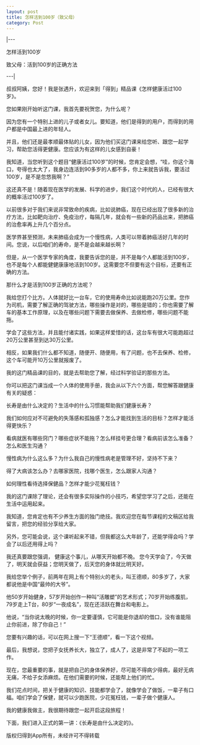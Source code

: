 ```yaml
---
layout: post
title: 怎样活到100岁（致父母）
category: Post
---
```

|---

怎样活到100岁

致父母：活到100岁的正确方法

---|


叔叔阿姨，您好！我是张遇升，欢迎来到「得到」精品课《怎样健康活过100岁》。

您如果刚开始听这门课，我首先要祝贺您，为什么呢？

因为您有一个特别上进的儿子或者女儿。要知道，他们是得到的用户，而得到的用户都是中国最上进的年轻人。

并且，他们还是最孝顺最体贴的儿女，因为他们买这门课来给您听、跟您一起学习，帮助您活得更健康。您应该为有这样的儿女感到自豪！

我知道，当您听到这个题目“健康活过100岁”的时候，您肯定会想，“哇，你这个海口，夸得也太大了，我身边连活到90多岁的人都不多，你上来就告诉我，要活过100岁，是不是忽悠我啊？”

这还真不是！随着现在医学的发展、科学的进步，我们这个时代的人，已经有很大的概率活过100岁了。

以前很多对于我们来说非常致命的疾病，比如说肺癌，现在已经出现了很多新的治疗方法，比如靶向治疗、免疫治疗，每隔几年，就会有一些新的药品出来，把肺癌的治愈率再上升几个百分点。

医学界甚至预测，未来肺癌会成为一个慢性病，人类可以带着肺癌活好几年的时间。您说，以后咱们的寿命，是不是会越来越长啊？

但是，从一个医学专家的角度，我要告诉您的是，并不是每个人都能活到100岁，也不是每个人都能健健康康地活到100岁。这需要您不但要有这个目标，还要有正确的方法。

那什么才是活到100岁正确的方法呢？

我给您打个比方。人体就好比一台车，它的使用寿命比如说能跑20万公里。您作为司机，需要了解正确的驾驶方法，哪些操作是对的，哪些是错的；你也需要了解车的基本工作原理，以及在哪些问题下需要去做保养、去做检修，哪些问题不能拖。

学会了这些方法，并且能付诸实践，如果这样爱惜的话，这台车有很大可能跑超过20万公里甚至到达30万公里。

相反，如果我们什么都不知道，随便开、随便用，有了问题，也不去保养、检修，这个车可能开10万公里就报废了。

我的这门精品课的目的，就是去帮助您了解，经过科学验证的那些方法。

你可以把这门课当成一个人体的使用手册，我会从以下六个方面，帮您解答跟健康有关的疑惑：

长寿是由什么决定的？生活中的什么习惯能帮助我们健康长寿？

我们如何应对不可避免的失落感和孤独感？怎么才能找到生活的目标？怎样才能活得更快乐？

看病就医有哪些窍门？哪些症状不能拖？怎么样挂号更合理？看病前该怎么准备？怎么和医生沟通？

慢性病为什么这么多？为什么我自己的慢性病老是管理不好，坚持不下来？

得了大病该怎么办？去哪家医院，找哪个医生，怎么跟家人沟通？

如何理性看待选择保健品？怎样才能少花冤枉钱？

我的这门课除了理论，还会有很多实际操作的小技巧，希望您学习了之后，还能在生活中运用起来。

我知道，您肯定也有不少养生方面的独门绝技。我欢迎您在每节课程的文稿区给我留言，把您的经验分享给大家。

另外，您可能会说，这个课听起来不错，但我都这么大年龄了，还能学得会吗？学会了以后还用得上吗？

我还真要跟您强调， 健康这个事儿，从哪天开始都不晚。 您今天学会了，今天做了，明天就会获益；您明天做了，后天您的身体就比明天好。

我给您举个例子，前两年在网上有个特别火的老头，叫王德顺，80多岁了，大家都说他是中国“最帅的大爷”。

他50岁开始健身，57岁开始创作一种叫“活雕塑”的艺术形式；70岁开始练腹肌，79岁走上T台，80岁“一夜成名”，现在还活跃在舞台和电影上。

他说，“当你说太晚的时候，你一定要谨慎，它可能是你退却的借口，没有谁能阻止你前进，除了你自己！”

您要有兴趣的话，可以在网上搜一下“王德顺”，看一下这个视频。

最后，我想说，您把子女抚养长大，独立了，成人了，这是非常了不起的一项工作。

现在，您最重要的事，就是把自己的身体保养好，尽可能不得病少得病，最好无病无痛，不给子女添麻烦。在他们需要的时候，还能帮上他们的忙。

我们花点时间，把关于健康的知识、技能都学会了，就像学会了做饭，一辈子有口福。咱们学会了保健，就可以少跑医院，少花冤枉钱，一辈子做个健康人。

我的健康我做主，我很期待跟您一起开启这段旅程！

下面，我们进入正式的第一讲：《长寿是由什么决定的》。



版权归得到App所有，未经许可不得转载
